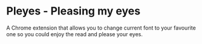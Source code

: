 Pleyes - Pleasing my eyes
=========================
A Chrome extension that allows you to change current font to your 
favourite one so you could enjoy the read and please your eyes.
